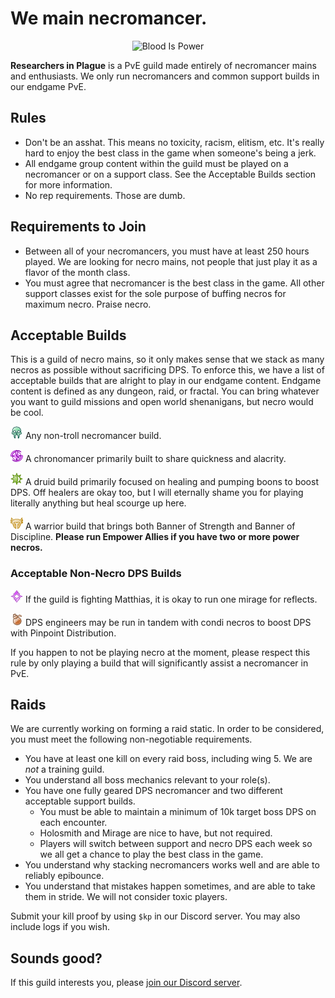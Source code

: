 <link rel="shortcut icon" type="image/x-icon" href="favicon.ico">

# We main necromancer.

<p align="center">
  <img src="https://raw.githubusercontent.com/slothplaysnecro/slothplaysnecro.github.io/master/images/Blood_Is_Power.png" alt="Blood Is Power"/>
</p>

**Researchers in Plague** is a PvE guild made entirely of necromancer mains and enthusiasts. We only run necromancers and common support builds in our endgame PvE.

## Rules

* Don't be an asshat. This means no toxicity, racism, elitism, etc. It's really hard to enjoy the best class in the game when someone's being a jerk.
* All endgame group content within the guild must be played on a necromancer or on a support class. See the Acceptable Builds section for more information.
* No rep requirements. Those are dumb.

## Requirements to Join

* Between all of your necromancers, you must have at least 250 hours played. We are looking for necro mains, not people that just play it as a flavor of the month class.
* You must agree that necromancer is the best class in the game. All other support classes exist for the sole purpose of buffing necros for maximum necro. Praise necro.

## Acceptable Builds

This is a guild of necro mains, so it only makes sense that we stack as many necros as possible without sacrificing DPS. To enforce this, we have a list of acceptable builds that are alright to play in our endgame content.
Endgame content is defined as any dungeon, raid, or fractal. You can bring whatever you want to guild missions and open world shenanigans, but necro would be cool.

![necro](/images/necro.png) Any non-troll necromancer build.

![chrono](/images/chrono.png) A chronomancer primarily built to share quickness and alacrity.

![druid](/images/druid.png) A druid build primarily focused on healing and pumping boons to boost DPS. Off healers are okay too, but I will eternally shame you for playing literally anything but heal scourge up here.

![warrior](/images/warrior.png) A warrior build that brings both Banner of Strength and Banner of Discipline. **Please run Empower Allies if you have two or more power necros.**

### Acceptable Non-Necro DPS Builds

![mirage](/images/mirage.png) If the guild is fighting Matthias, it is okay to run one mirage for reflects.

![engi](/images/engi.png) DPS engineers may be run in tandem with condi necros to boost DPS with Pinpoint Distribution.

If you happen to not be playing necro at the moment, please respect this rule by only playing a build that will significantly assist a necromancer in PvE.

## Raids

We are currently working on forming a raid static. In order to be considered, you must meet the following non-negotiable requirements.

* You have at least one kill on every raid boss, including wing 5. We are *not* a training guild.
* You understand all boss mechanics relevant to your role(s).
* You have one fully geared DPS necromancer and two different acceptable support builds.
    * You must be able to maintain a minimum of 10k target boss DPS on each encounter.
    * Holosmith and Mirage are nice to have, but not required.
    * Players will switch between support and necro DPS each week so we all get a chance to play the best class in the game.
* You understand why stacking necromancers works well and are able to reliably epibounce.
* You understand that mistakes happen sometimes, and are able to take them in stride. We will not consider toxic players.

Submit your kill proof by using `$kp` in our Discord server. You may also include logs if you wish.

## Sounds good?

If this guild interests you, please [join our Discord server](http://tiny.cc/GW2RIP).
